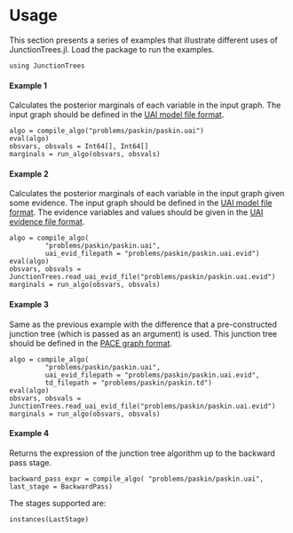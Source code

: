 # Usage

This section presents a series of examples that illustrate different uses of
JunctionTrees.jl. Load the package to run the examples.

```@example main
using JunctionTrees
```

#### Example 1

Calculates the posterior marginals of each variable in the input graph. The
input graph should be defined in the [UAI model file format](@ref).

```@example main
algo = compile_algo("problems/paskin/paskin.uai")
eval(algo)
obsvars, obsvals = Int64[], Int64[]
marginals = run_algo(obsvars, obsvals)
```

#### Example 2

Calculates the posterior marginals of each variable in the input graph given
some evidence. The input graph should be defined in the [UAI model file
format](@ref). The evidence variables and values should be given in the [UAI
evidence file format](@ref).

```@example main
algo = compile_algo(
         "problems/paskin/paskin.uai",
         uai_evid_filepath = "problems/paskin/paskin.uai.evid")
eval(algo)
obsvars, obsvals = JunctionTrees.read_uai_evid_file("problems/paskin/paskin.uai.evid")
marginals = run_algo(obsvars, obsvals)
```

#### Example 3

Same as the previous example with the difference that a pre-constructed
junction tree (which is passed as an argument) is used. This junction tree
should be defined in the [PACE graph format](@ref).

```@example main
algo = compile_algo(
         "problems/paskin/paskin.uai",
         uai_evid_filepath = "problems/paskin/paskin.uai.evid",
         td_filepath = "problems/paskin/paskin.td")
eval(algo)
obsvars, obsvals = JunctionTrees.read_uai_evid_file("problems/paskin/paskin.uai.evid")
marginals = run_algo(obsvars, obsvals)
```

#### Example 4

Returns the expression of the junction tree algorithm up to the backward pass
stage.

```@example main
backward_pass_expr = compile_algo( "problems/paskin/paskin.uai", last_stage = BackwardPass)
```

The stages supported are:

```@example main
instances(LastStage)
```

